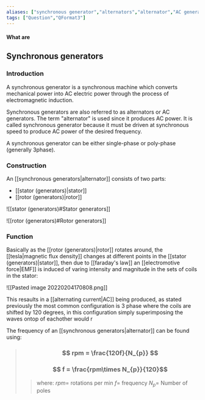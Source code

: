 ```yaml
---
aliases: ["synchronous generator","alternators","alternator","AC generators","AC generator","frequency of AC generator"]
tags: ["Question","QFormat3"]
---
```


#### What are
## Synchronous generators
### Introduction
A synchronous generator is a synchronous machine which converts mechanical power into AC electric power through the process of electromagnetic induction.

Synchronous generators are also referred to as alternators or AC generators. The term "alternator" is used since it produces AC power. It is called synchronous generator because it must be driven at synchronous speed to produce AC power of the desired frequency.

A synchronous generator can be either single-phase or poly-phase (generally 3phase).

### Construction
An [[synchronous generators|alternator]] consists of two parts:
- [[stator (generators)|stator]]
- [[rotor (generators)|rotor]]

![[stator (generators)#Stator generators]]

![[rotor (generators)#Rotor generators]]

### Function
Basically as the [[rotor (generators)|rotor]] rotates around, the [[tesla|magnetic flux density]] changes at different points in the [[stator (generators)|stator]], then due to [[faraday's law]] an [[electromotive force|EMF]] is induced of varing intensity and magnitude in the sets of coils in the stator:

![[Pasted image 20220204170808.png]]

This resaults in a [[alternating current|AC]] being produced, as stated previously the most common configuration is 3 phase where the coils are shifted by 120 degrees, in this configuration simply superimposing the waves ontop of eachother would r


The frequency of an [[synchronous generators|alternator]] can be found using:
> ### $$ rpm = \frac{120f}{N_{p}} $$
> ### $$ f = \frac{rpm\times N_{p}}{120}$$ 
>> where:
>> $rpm=$ rotations per min 
>> $f=$ frequency
>> $N_{p}=$ Number of poles
